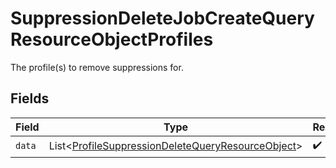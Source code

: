 # SuppressionDeleteJobCreateQueryResourceObjectProfiles

The profile(s) to remove suppressions for.


## Fields

| Field                                                                                                                        | Type                                                                                                                         | Required                                                                                                                     | Description                                                                                                                  |
| ---------------------------------------------------------------------------------------------------------------------------- | ---------------------------------------------------------------------------------------------------------------------------- | ---------------------------------------------------------------------------------------------------------------------------- | ---------------------------------------------------------------------------------------------------------------------------- |
| `data`                                                                                                                       | List\<[ProfileSuppressionDeleteQueryResourceObject](../../models/components/ProfileSuppressionDeleteQueryResourceObject.md)> | :heavy_check_mark:                                                                                                           | N/A                                                                                                                          |